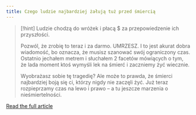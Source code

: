 ```yaml
---
title: Czego ludzie najbardziej żałują tuż przed śmiercią
---
```


>[!hint] Ludzie chodzą do wróżek i płacą $ za przepowiedzenie ich przyszłości.
>
> Pozwól, że zrobię to teraz i za darmo. UMRZESZ. I to jest akurat dobra wiadomość, bo oznacza, że musisz szanować swój ograniczony czas. Ostatnio jechałem metrem i słuchałem 2 facetów mówiących o tym, że lada moment ktoś wymyśli lek na śmierć i zaczniemy żyć wiecznie.
> 
> Wyobrażasz sobie tę tragedię? Ale może to prawda, że śmierci najbardziej boją się ci, którzy nigdy nie zaczęli żyć. Już teraz rozpieprzamy czas na lewo i prawo – a tu jeszcze marzenia o nieśmiertelności.

[Read the full article](https://zenjaskiniowca.pl/czego-ludzie-najbardziej-zaluja-tuz-przed-smiercia/)